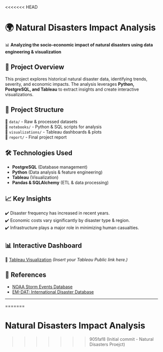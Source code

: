 <<<<<<< HEAD
# 🌍 Natural Disasters Impact Analysis
📊 **Analyzing the socio-economic impact of natural disasters using data engineering & visualization**

## 📌 Project Overview
This project explores historical natural disaster data, identifying trends, severity, and economic impacts. The analysis leverages **Python, PostgreSQL, and Tableau** to extract insights and create interactive visualizations.

## 📂 Project Structure
📁 `data/` - Raw & processed datasets  
📁 `notebooks/` - Python & SQL scripts for analysis  
📁 `visualizations/` - Tableau dashboards & plots  
📁 `report/` - Final project report  

## 🛠 Technologies Used
- **PostgreSQL** (Database management)
- **Python** (Data analysis & feature engineering)
- **Tableau** (Visualization)
- **Pandas & SQLAlchemy** (ETL & data processing)

## 📈 Key Insights
✔️ Disaster frequency has increased in recent years.  
✔️ Economic costs vary significantly by disaster type & region.  
✔️ Infrastructure plays a major role in minimizing human casualties.  

## 📊 Interactive Dashboard
🔗 [Tableau Visualization](#) *(Insert your Tableau Public link here.)*

## 📜 References
- [NOAA Storm Events Database](https://www.ncdc.noaa.gov/stormevents/)
- [EM-DAT: International Disaster Database](https://www.emdat.be/)

---
=======
# Natural Disasters Impact Analysis
>>>>>>> 905faf8 (Initial commit - Natural Disasters Proejct)
